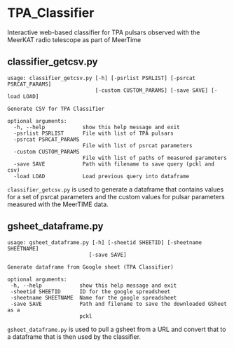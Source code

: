 # TPA_Classifier
Interactive web-based classifier for TPA pulsars observed with the MeerKAT radio telescope as part of MeerTime

## classifier_getcsv.py
```
usage: classifier_getcsv.py [-h] [-psrlist PSRLIST] [-psrcat PSRCAT_PARAMS]
                            [-custom CUSTOM_PARAMS] [-save SAVE] [-load LOAD]

Generate CSV for TPA Classifier

optional arguments:
  -h, --help            show this help message and exit
  -psrlist PSRLIST      File with list of TPA pulsars
  -psrcat PSRCAT_PARAMS
                        File with list of psrcat parameters
  -custom CUSTOM_PARAMS
                        File with list of paths of measured parameters
  -save SAVE            Path with filename to save query (pckl and csv)
  -load LOAD            Load previous query into dataframe
 ```
  
`classifier_getcsv.py` is used to generate a dataframe that contains values for a set of psrcat parameters and the custom values for pulsar parameters measured with the MeerTIME data. 
 
 ## gsheet_dataframe.py
 ```
 usage: gsheet_dataframe.py [-h] [-sheetid SHEETID] [-sheetname SHEETNAME]
                           [-save SAVE]

Generate dataframe from Google sheet (TPA Classifier)

optional arguments:
  -h, --help            show this help message and exit
  -sheetid SHEETID      ID for the google spreadsheet
  -sheetname SHEETNAME  Name for the google spreadsheet
  -save SAVE            Path and filename to save the downloaded GSheet as a
                        pckl
```
`gsheet_dataframe.py` is used to pull a gsheet from a URL and convert that to a dataframe that is then used by the classifier.                         
                       
                     
